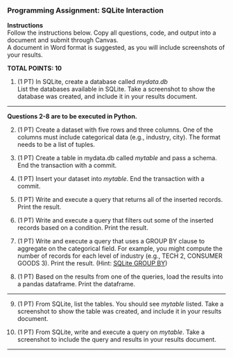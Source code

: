 ### Programming Assignment: SQLite Interaction

**Instructions**  
Follow the instructions below. Copy all questions, code, and output into a document and submit through Canvas.  
A document in Word format is suggested, as you will include screenshots of your results.  

**TOTAL POINTS: 10**

1) (1 PT) In SQLite, create a database called *mydata.db*    
List the databases available in SQLite. Take a screenshot to show the database was created, and include it in your results document.

---  

**Questions 2-8 are to be executed in Python.**  

2) (1 PT) Create a dataset with five rows and three columns. One of the columns must include categorical data (e.g., industry, city).
The format needs to be a list of tuples.

3) (1 PT) Create a table in mydata.db called *mytable* and pass a schema.  End the transaction with a commit.

4) (1 PT) Insert your dataset into *mytable*. End the transaction with a commit.

5) (1 PT) Write and execute a query that returns all of the inserted records. Print the result.

6) (1 PT) Write and execute a query that filters out some of the inserted records based on a condition. Print the result.

7) (1 PT) Write and execute a query that uses a GROUP BY clause to aggregate on the categorical field. For example, you might compute the number of records
          for each level of industry (e.g., TECH  2, CONSUMER GOODS 3). Print the result. (Hint: [SQLite GROUP BY](https://www.sqlitetutorial.net/sqlite-group-by/))

9) (1 PT) Based on the results from one of the queries, load the results into a pandas dataframe. Print the dataframe.

---  

9) (1 PT) From SQLite, list the tables. You should see *mytable* listed. Take a screenshot to show the table was created, and include it in your results document.

10) (1 PT) From SQLite, write and execute a query on *mytable*. Take a screenshot to include the query and results in your results document.

---  
